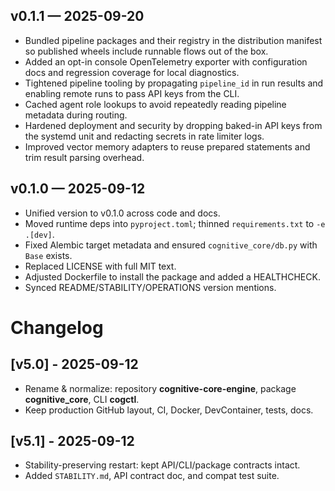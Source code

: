 ## v0.1.1 — 2025-09-20
- Bundled pipeline packages and their registry in the distribution manifest so published wheels include runnable flows out of the box.
- Added an opt-in console OpenTelemetry exporter with configuration docs and regression coverage for local diagnostics.
- Tightened pipeline tooling by propagating `pipeline_id` in run results and enabling remote runs to pass API keys from the CLI.
- Cached agent role lookups to avoid repeatedly reading pipeline metadata during routing.
- Hardened deployment and security by dropping baked-in API keys from the systemd unit and redacting secrets in rate limiter logs.
- Improved vector memory adapters to reuse prepared statements and trim result parsing overhead.

## v0.1.0 — 2025-09-12
- Unified version to v0.1.0 across code and docs.
- Moved runtime deps into `pyproject.toml`; thinned `requirements.txt` to `-e .[dev]`.
- Fixed Alembic target metadata and ensured `cognitive_core/db.py` with `Base` exists.
- Replaced LICENSE with full MIT text.
- Adjusted Dockerfile to install the package and added a HEALTHCHECK.
- Synced README/STABILITY/OPERATIONS version mentions.

# Changelog

## [v5.0] - 2025-09-12
- Rename & normalize: repository **cognitive-core-engine**, package **cognitive_core**, CLI **cogctl**.
- Keep production GitHub layout, CI, Docker, DevContainer, tests, docs.

## [v5.1] - 2025-09-12
- Stability-preserving restart: kept API/CLI/package contracts intact.
- Added `STABILITY.md`, API contract doc, and compat test suite.
